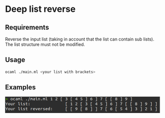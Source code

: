 # Deep list reverse

## Requirements
Reverse the input list (taking in account that the list can contain sub lists).
The list structure must not be modified.

## Usage

```bash
ocaml ./main.ml <your list with brackets> 
```

## Examples

![usage example](img/usage_example.png)